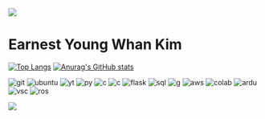 <img src="https://capsule-render.vercel.app/api?type=waving&color=BDBDC8&height=150&section=header" />

# Earnest Young Whan Kim


[![Top Langs](https://github-readme-stats.vercel.app/api/top-langs/?username=earnest99)](https://github.com/anuraghazra/github-readme-stats) [![Anurag's GitHub stats](https://github-readme-stats.vercel.app/api?username=earnest99)](https://github.com/anuraghazra/github-readme-stats)


![git](https://img.shields.io/badge/GitHub-100000?style=for-the-badge&logo=github&logoColor=white)
![ubuntu](https://img.shields.io/badge/Ubuntu-E95420?style=for-the-badge&logo=ubuntu&logoColor=white)
![yt](https://img.shields.io/badge/YouTube-FF0000?style=for-the-badge&logo=youtube&logoColor=white)
![py](https://img.shields.io/badge/Python-3776AB?style=for-the-badge&logo=python&logoColor=white)
![c](https://img.shields.io/badge/C%2B%2B-00599C?style=for-the-badge&logo=c%2B%2B&logoColor=white)
![c](https://img.shields.io/badge/C-00599C?style=for-the-badge&logo=c&logoColor=white)
![flask](https://img.shields.io/badge/Flask-000000?style=for-the-badge&logo=flask&logoColor=white)
![sql](https://img.shields.io/badge/MySQL-005C84?style=for-the-badge&logo=mysql&logoColor=white)
![g](https://img.shields.io/badge/Google_Cloud-4285F4?style=for-the-badge&logo=google-cloud&logoColor=white)
![aws](https://img.shields.io/badge/Amazon_AWS-232F3E?style=for-the-badge&logo=amazon-aws&logoColor=white)
![colab](https://img.shields.io/badge/Colab-F9AB00?style=for-the-badge&logo=googlecolab&color=525252)
![ardu](https://img.shields.io/badge/-Arduino-00979D?style=for-the-badge&logo=Arduino&logoColor=white)
![vsc](https://img.shields.io/badge/Visual_Studio_Code-0078D4?style=for-the-badge&logo=visual%20studio%20code&logoColor=white)
![ros](https://img.shields.io/badge/ROS2-22314E?style=flat-square&logo=ROS&logoColor=white")







<img src="https://capsule-render.vercel.app/api?type=waving&color=BDBDC8&height=150&section=footer" />

<!---
earnest99/earnest99 is a ✨ special ✨ repository because its `README.md` (this file) appears on your GitHub profile.
You can click the Preview link to take a look at your changes.
--->
